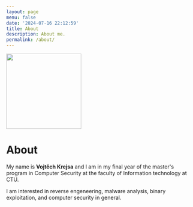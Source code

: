 ```yaml
---
layout: page
menu: false
date: '2024-07-16 22:12:59'
title: About
description: About me.
permalink: /about/
---
```


<img class="img-rounded" src="/assets/img/uploads/profile.png" width="200">

# About

My name is **Vojtěch Krejsa** and I am in my final year of the master's program in Computer Security at the faculty of Information technology at CTU.


I am interested in reverse engeneering, malware analysis, binary exploitation, and computer security in general.
